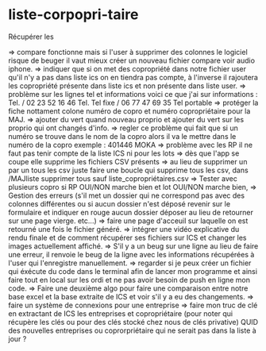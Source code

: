 # liste-corpopri-taire
Récupérer les

=> compare fonctionne mais si l'user à supprimer des colonnes le logiciel risque de beuger il vaut mieux créer un nouveau fichier compare voir audio iphone. 
=> indiquer que si on met des copropriété dans notre fichier user qu'il n'y a pas dans liste ics on en tiendra pas compte, à l'inverse il rajoutera les copropriété présente dans liste ics et non présente dans liste user. 
=> problème sur les lignes tel et informations voici ce que j'ai sur informations : Tel. / 02 23 52 16 46 Tel. 
Tel fixe / 06 77 47 69 35 Tel portable 
=> protéger la fiche nottament colone numéro de copro et numéro copropriétaire pour la MAJ. 
=> ajouter du vert quand nouveau proprio et ajouter du vert sur les proprio qui ont changés d'info. 
=> regler ce problème qui fait que si un numéro se trouve dans le nom de la copro alors il va le mettre dans le numéro de la copro exemple : 401446	MOKA 
=> problème avec les RP il ne faut pas tenir compte de la liste ICS ni pour les lots 
=> dès que l'app se coupe elle supprime les fichiers CSV présents 
=> au lieu de supprimer un par un tous les csv juste faire une boucle qui supprime tous les csv, dans /MAJliste supprimer tous sauf liste_copropriétaires.csv 
=> Tester avec plusieurs copro si RP OUI/NON marche bien et lot OUI/NON marche bien,
=> Gestion des erreurs (s'il met un dossier qui ne correspond pas avec des colonnes différentes ou si aucun dossier n'est déposé revenir sur le formulaire et indiquer en rouge aucun dossier déposer au lieu de retourner sur une page vierge. etc...)
=> faire une page d'acceuil sur laquelle on est retourné une fois le fichier généré. 
=> intégrer une vidéo explicative du rendu finale et de comment récupérer ses fichiers sur ICS et changer les images actuellement affiché. 
=> S'il y a un beug sur une ligne au lieu de faire une erreur, il renvoie le beug de la ligne avec les informations récupérées à l'user qui l'enregistre manuellement. 
=> regarder si je peux créer un fichier qui éxécute du code dans le terminal afin de lancer mon programme et ainsi faire tout en local sur les ordi et ne pas avoir besoin de push en ligne mon code. 
=> Faire une deuxième algo pour faire une comparaison entre notre base excel et la base extraite de ICS et voir s'il y a eu des changements. 
=> faire un système de connexions pour une entreprise
=> faire mon truc de clé en extractant de ICS les entreprises et copropriétaire (pour noter qui récupère les clés ou pour des clés stocké chez nous de clés privative) QUID des nouvelles entreprises ou coprorpriétaire qui ne serait pas dans la liste à jour ? 


